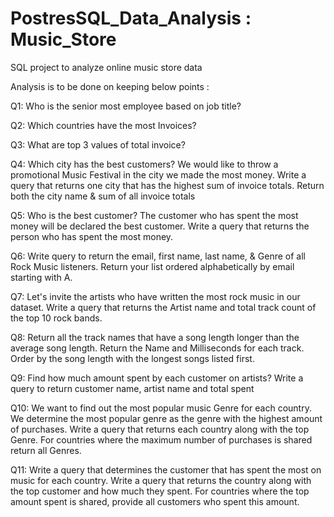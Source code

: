 # PostresSQL_Data_Analysis : Music_Store

SQL project to analyze online music store data

Analysis is to be done on keeping below points : 

Q1: Who is the senior most employee based on job title? 

Q2: Which countries have the most Invoices? 

Q3: What are top 3 values of total invoice? 

Q4: Which city has the best customers? We would like to throw a promotional Music Festival in the city we made the most money. 
Write a query that returns one city that has the highest sum of invoice totals. 
Return both the city name & sum of all invoice totals 

Q5: Who is the best customer? The customer who has spent the most money will be declared the best customer. 
Write a query that returns the person who has spent the most money.

Q6: Write query to return the email, first name, last name, & Genre of all Rock Music listeners. 
Return your list ordered alphabetically by email starting with A. 

Q7: Let's invite the artists who have written the most rock music in our dataset. 
Write a query that returns the Artist name and total track count of the top 10 rock bands. 

Q8: Return all the track names that have a song length longer than the average song length. 
Return the Name and Milliseconds for each track. Order by the song length with the longest songs listed first. 

Q9: Find how much amount spent by each customer on artists? Write a query to return customer name, artist name and total spent 

Q10: We want to find out the most popular music Genre for each country. We determine the most popular genre as the genre 
with the highest amount of purchases. Write a query that returns each country along with the top Genre. For countries where 
the maximum number of purchases is shared return all Genres. 

 Q11: Write a query that determines the customer that has spent the most on music for each country. 
Write a query that returns the country along with the top customer and how much they spent. 
For countries where the top amount spent is shared, provide all customers who spent this amount. 
